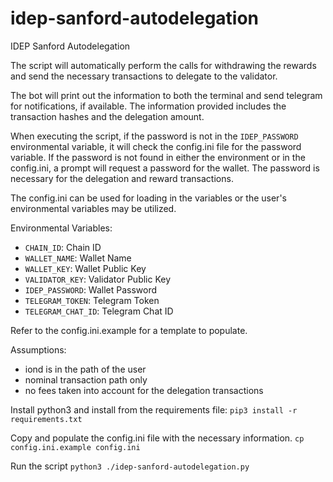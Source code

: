# idep-sanford-autodelegation
IDEP Sanford Autodelegation

The script will automatically perform the calls for withdrawing the rewards and send the necessary transactions to delegate to the validator. 

The bot will print out the information to both the terminal and send telegram for notifications, if available. The information provided includes the transaction hashes and the delegation amount.

When executing the script, if the password is not in the `IDEP_PASSWORD` environmental variable, it will check the config.ini file for the password variable. If the password is not found in either the environment or in the config.ini, a prompt will request a password for the wallet. The password is necessary for the delegation and reward transactions.

The config.ini can be used for loading in the variables or the user's environmental variables may be utilized.

Environmental Variables:
- `CHAIN_ID`: Chain ID
- `WALLET_NAME`: Wallet Name
- `WALLET_KEY`: Wallet Public Key
- `VALIDATOR_KEY`: Validator Public Key
- `IDEP_PASSWORD`: Wallet Password
- `TELEGRAM_TOKEN`: Telegram Token
- `TELEGRAM_CHAT_ID`: Telegram Chat ID

Refer to the config.ini.example for a template to populate.

Assumptions:
- iond is in the path of the user
- nominal transaction path only
- no fees taken into account for the delegation transactions

Install python3 and install from the requirements file:
```pip3 install -r requirements.txt```

Copy and populate the config.ini file with the necessary information.
```cp config.ini.example config.ini```

Run the script
```python3 ./idep-sanford-autodelegation.py```

